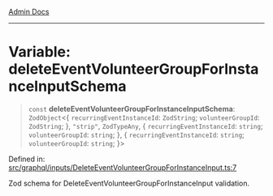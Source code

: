 [Admin Docs](/)

***

# Variable: deleteEventVolunteerGroupForInstanceInputSchema

> `const` **deleteEventVolunteerGroupForInstanceInputSchema**: `ZodObject`\<\{ `recurringEventInstanceId`: `ZodString`; `volunteerGroupId`: `ZodString`; \}, `"strip"`, `ZodTypeAny`, \{ `recurringEventInstanceId`: `string`; `volunteerGroupId`: `string`; \}, \{ `recurringEventInstanceId`: `string`; `volunteerGroupId`: `string`; \}\>

Defined in: [src/graphql/inputs/DeleteEventVolunteerGroupForInstanceInput.ts:7](https://github.com/Sourya07/talawa-api/blob/ead7a48e0174153214ee7311f8b242ee1c1a12ca/src/graphql/inputs/DeleteEventVolunteerGroupForInstanceInput.ts#L7)

Zod schema for DeleteEventVolunteerGroupForInstanceInput validation.
